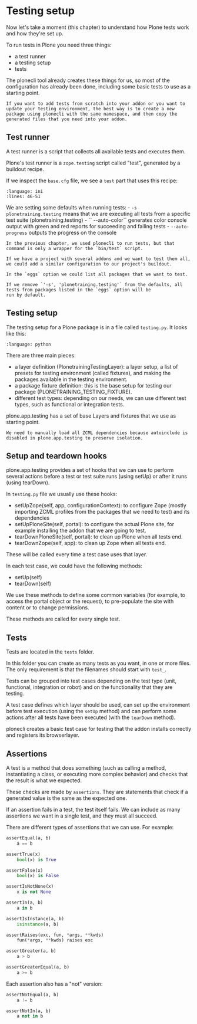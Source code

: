 # Testing setup

Now let's take a moment (this chapter) to understand how Plone tests work and how they're set up.

To run tests in Plone you need three things:

- a test runner
- a testing setup
- tests

The plonecli tool already creates these things for us, so most of the configuration has already been done,
including some basic tests to use as a starting point.

```{note}
If you want to add tests from scratch into your addon or you want to update your testing environment, the best way is to create a new
package using plonecli with the same namespace, and then copy the generated files that you need into your addon.
```

## Test runner

A test runner is a script that collects all available tests and executes them.

Plone's test runner is a `zope.testing` script called "test", generated by a buildout recipe.

If we inspect the `base.cfg` file, we see a `test` part that uses this recipe:

```{literalinclude} _snippets/buildout.cfg
:language: ini
:lines: 46-51
```

We are setting some defaults when running tests:
\- `-s plonetraining.testing` means that we are executing all tests from a specific test suite (plonetraining.testing)
\- \`\`
--auto-color\`\` generates color console output with green and red reports for succeeding and failing tests
\- `--auto-progress` outputs the progress on the console

```{note}
In the previous chapter, we used plonecli to run tests, but that command is only a wrapper for the `bin/test` script.
```

```{note}
If we have a project with several addons and we want to test them all, we could add a similar configuration to our project's buildout.

In the `eggs` option we could list all packages that we want to test.

If we remove `'-s', 'plonetraining.testing'` from the defaults, all tests from packages listed in the `eggs` option will be
run by default.
```

## Testing setup

The testing setup for a Plone package is in a file called `testing.py`. It looks like this:

```{literalinclude} _snippets/testing.py
:language: python
```

There are three main pieces:

- a layer definition (PlonetrainingTestingLayer): a layer setup, a list of presets for testing environment (called fixtures), and making the packages available in the testing environment.
- a package fixture definition: this is the base setup for testing our package (PLONETRAINING_TESTING_FIXTURE).
- different test types: depending on our needs, we can use different test types, such as functional or integration tests.

plone.app.testing has a set of base Layers and fixtures that we use as starting point.

```{note}
We need to manually load all ZCML dependencies because autoinclude is disabled in plone.app.testing to preserve isolation.
```

## Setup and teardown hooks

plone.app.testing provides a set of hooks that we can use to perform several actions before a test or test suite runs (using setUp) or after it runs (using tearDown).

In `testing.py` file we usually use these hooks:

- setUpZope(self, app, configurationContext): to configure Zope (mostly importing ZCML profiles from the packages that we need to test) and its dependencies
- setUpPloneSite(self, portal): to configure the actual Plone site, for example installing the addon that we are going to test.
- tearDownPloneSite(self, portal): to clean up Plone when all tests end.
- tearDownZope(self, app): to clean up Zope when all tests end.

These will be called every time a test case uses that layer.

In each test case, we could have the following methods:

- setUp(self)
- tearDown(self)

We use these methods to define some common variables (for example, to access the portal object or the request), to pre-populate the site with content or to change permissions.

These methods are called for every single test.

## Tests

Tests are located in the `tests` folder.

In this folder you can create as many tests as you want, in one or more files. The only requirement is that the filenames should start with `test_`.

Tests can be grouped into test cases depending on the test type (unit, functional, integration or robot) and on the functionality that they are testing.

A test case defines which layer should be used, can set up the environment before test execution (using the `setUp` method) and can perform some actions after all tests have been executed (with the `tearDown` method).

plonecli creates a basic test case for testing that the addon installs correctly and registers its browserlayer.

## Assertions

A test is a method that does something (such as calling a method, instantiating a class, or executing more complex behavior) and checks that the result is what we expected.

These checks are made by `assertions`. They are statements that check if a generated value is the same as the expected one.

If an assertion fails in a test, the test itself fails. We can include as many assertions we want in a single test, and they must all succeed.

There are different types of assertions that we can use. For example:

```python
assertEqual(a, b)
    a == b

assertTrue(x)
    bool(x) is True

assertFalse(x)
    bool(x) is False

assertIsNotNone(x)
    x is not None

assertIn(a, b)
    a in b

assertIsInstance(a, b)
    isinstance(a, b)

assertRaises(exc, fun, *args, **kwds)
    fun(*args, **kwds) raises exc

assertGreater(a, b)
    a > b

assertGreaterEqual(a, b)
    a >= b
```

Each assertion also has a "not" version:

```python
assertNotEqual(a, b)
    a != b

assertNotIn(a, b)
    a not in b
```
